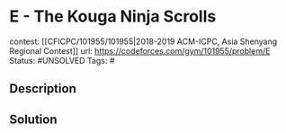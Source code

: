 # E - The Kouga Ninja Scrolls

contest: [[CFICPC/101955/101955|2018-2019 ACM-ICPC, Asia Shenyang Regional Contest]]
url: https://codeforces.com/gym/101955/problem/E
Status: #UNSOLVED
Tags: #

## Description

## Solution

